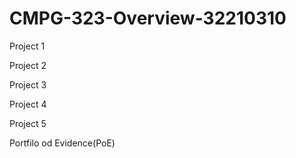# CMPG-323-Overview-32210310
Project 1

Project 2

Project 3

Project 4

Project 5

Portfilo od Evidence(PoE)

